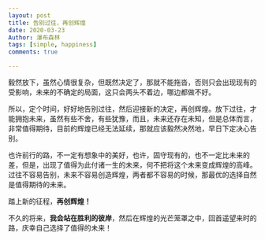 ```yaml
---
layout: post
title: 告别过往，再创辉煌
date: 2020-03-23
Author: 瀑布森林 
tags: [simple, happiness]
comments: true

---
```


毅然放下，虽然心情很复杂，但既然决定了，那就不能拖沓，否则只会出现现有的受影响，未来的不确定的局面，这只会两头不着边，哪边都做不好。

所以，定个时间，好好地告别过往，然后迎接新的决定，再创辉煌。放下过往，才能拥抱未来，虽然有些不舍，有些犹豫，而且，未来还存在未知，但是总体而言，非常值得期待，目前的辉煌已经无法延续，那就应该毅然决然地，早日下定决心告别。

也许前行的路，不一定有想象中的美好，也许，固守现有的，也不一定比未来的差，但是，出现了值得为此付诸一生的未来，何不把将这个未来变成辉煌的高峰。过往不容易告别，未来不容易创造辉煌，两者都不容易的时候，那最优的选择自然是值得期待的未来。

踏上新的征程，**再创辉煌！**

不久的将来，**我会站在胜利的彼岸**，然后在辉煌的光芒笼罩之中，回首遥望来时的路，庆幸自己选择了值得的未来！
